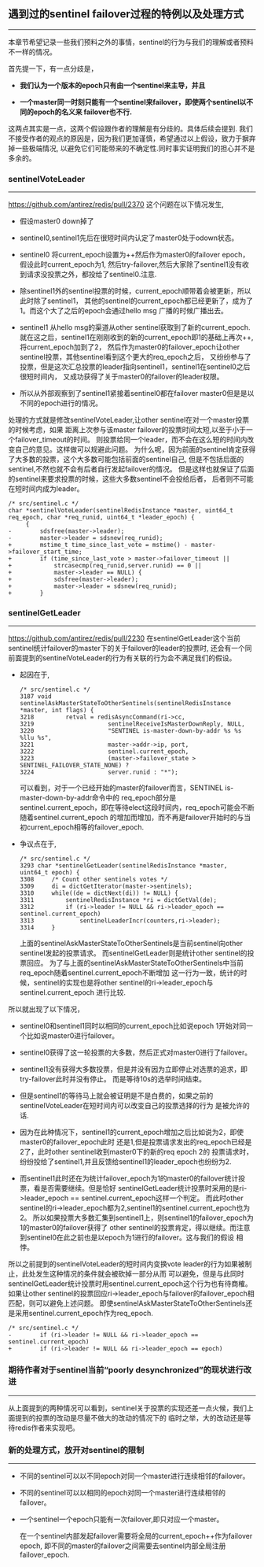 ## **遇到过的sentinel failover过程的特例以及处理方式**
------------------------------------------------------

本章节希望记录一些我们预料之外的事情，sentinel的行为与我们的理解或者预料不一样的情况。

首先提一下，有一点分歧是，

- **我们认为一个版本的epoch只有由一个sentinel来主导，并且**

- **一个master同一时刻只能有一个sentinel来failover，即使两个sentinel以不同的epoch的名义来
failover也不行.**

这两点其实是一点，这两个假设跟作者的理解是有分歧的。具体后续会提到.
我们不接受作者的观点的原因是，因为我们更加谨慎，希望通过以上假设，致力于摒弃掉一些极端情况,
以避免它们可能带来的不确定性.同时事实证明我们的担心并不是多余的。

### sentinelVoteLeader
----------------------

https://github.com/antirez/redis/pull/2370
这个问题在以下情况发生,

- 假设master0 down掉了

- sentinel0,sentinel1先后在很短时间内认定了master0处于odown状态。

- sentinel0 将current_epoch设置为++然后作为master0的failover epoch，假设此时current_epoch为1,
然后try-failover,然后大家除了sentinel1没有收到请求没投票之外，都投给了sentinel0.注意.

- 除sentinel1外的sentinel投票的时候，current_epoch顺带着会被更新，所以此时除了sentinel1，
其他的sentinel的current_epoch都已经更新了，成为了1。而这个大了之后的epoch会通过hello msg
广播的时候广播出去。

- sentinel1 从hello msg的渠道从other sentinel获取到了新的current_epoch.
就在这之后，sentinel1在刚刚收到的新的current_epoch即1的基础上再次++,将current_epoch加到了2，
然后作为master0的failover_epoch让other sentinel投票，其他sentinel看到这个更大的req_epoch之后，
又纷纷参与了投票，但是这次汇总投票的leader指向sentinel1，sentinel1在sentinel0之后很短时间内，
又成功获得了关于master0的failover的leader权限。

- 所以从外部观察到了sentinel1紧接着sentinel0都在failover
master0但是是以不同的epoch进行的情况。

处理的方式就是修改sentinelVoteLeader,让other sentinel在对一个master投票的时候考虑，如果
距离上次参与该master failover的投票时间太短,以至于小于一个failover_timeout的时间。
则投票给同一个leader，而不会在这么短的时间内改变自己的意见。这样做可以规避此问题。
为什么呢，因为前面的sentinel肯定获得了大多数的投票，这个大多数可能包括前面的sentinel自己,
但是不包括后面的sentinel,不然也就不会有后者自行发起failover的情况。
但是这样也就保证了后面的sentinel来要求投票的时候，这些大多数sentinel不会投给后者，
后者则不可能在短时间内成为leader。

```
/* src/sentinel.c */
char *sentinelVoteLeader(sentinelRedisInstance *master, uint64_t req_epoch, char *req_runid, uint64_t *leader_epoch) {
     {
-        sdsfree(master->leader);
-        master->leader = sdsnew(req_runid);
+        mstime_t time_since_last_vote = mstime() - master->failover_start_time;
+        if (time_since_last_vote > master->failover_timeout ||
+            strcasecmp(req_runid,server.runid) == 0 ||
+            master->leader == NULL) {
+            sdsfree(master->leader);
+            master->leader = sdsnew(req_runid);
+        }
```

### sentinelGetLeader
---------------------

https://github.com/antirez/redis/pull/2230
在sentinelGetLeader这个当前sentinel统计failover的master下的关于failover的leader的投票时,
还会有一个同前面提到的sentinelVoteLeader的行为有关联的行为会不满足我们的假设。

- 起因在于,

    ```
    /* src/sentinel.c */
    3187 void sentinelAskMasterStateToOtherSentinels(sentinelRedisInstance *master, int flags) {
    3218         retval = redisAsyncCommand(ri->cc,
    3219                     sentinelReceiveIsMasterDownReply, NULL,
    3220                     "SENTINEL is-master-down-by-addr %s %s %llu %s",
    3221                     master->addr->ip, port,
    3222                     sentinel.current_epoch,
    3223                     (master->failover_state > SENTINEL_FAILOVER_STATE_NONE) ?
    3224                     server.runid : "*");
    ```

    可以看到，对于一个已经开始的master的failover而言，SENTINEL is-master-down-by-addr命令中的
    req_epoch部分是sentinel.current_epoch，即在等待elect这段时间内，req_epoch可能会不断随着sentinel.current_epoch
    的增加而增加，而不再是failover开始时的与当初current_epoch相等的failover_epoch.

- 争议点在于,

    ```
    /* src/sentinel.c */
    3293 char *sentinelGetLeader(sentinelRedisInstance *master, uint64_t epoch) {
    3308     /* Count other sentinels votes */
    3309     di = dictGetIterator(master->sentinels);
    3310     while((de = dictNext(di)) != NULL) {
    3311         sentinelRedisInstance *ri = dictGetVal(de);
    3312         if (ri->leader != NULL && ri->leader_epoch == sentinel.current_epoch)
    3313             sentinelLeaderIncr(counters,ri->leader);
    3314     }
    ```

    上面的sentinelAskMasterStateToOtherSentinels是当前sentinel向other sentinel发起的投票请求。
    而sentinelGetLeader则是统计other sentinel的投票回应。
    为了与上面的sentinelAskMasterStateToOtherSentinels中当前req_epoch随着sentinel.current_epoch不断增加
    这一行为一致，统计的时候，sentinel的实现也是将other sentinel的ri->leader_epoch与sentinel.current_epoch
    进行比较.

所以就出现了以下情况，

- sentinel0和sentinel1同时以相同的current_epoch比如说epoch 1开始对同一个比如说master0进行failover。

- sentinel0获得了这一轮投票的大多数，然后正式对master0进行了failover。

- sentinel1没有获得大多数投票，但是并没有因为立即停止对选票的追求，即try-failover此时并没有停止。
而是等待10s的选举时间结束。

- 但是sentinel1的等待马上就会被证明是不是白费的，如果之前的sentinelVoteLeader在短时间内可以改变自己的投票选择的行为
是被允许的话.

- 因为在此种情况下，sentinel1的current_epoch增加之后比如说为2，即使master0的failover_epoch此时
还是1,但是投票请求发出的req_epoch已经是2了，此时other sentinel收到master0下的新的req epoch 2的
投票请求时，纷纷投给了sentinel1,并且反馈给sentinel1的leader_epoch也纷纷为2.

- 而sentinel1此时还在为统计failover_epoch为1的master0的failover统计投票，看是否需要继续。但是恰好
sentinelGetLeader统计投票时采用的是ri->leader_epoch == sentinel.current_epoch这样一个判定。
而此时other sentinel的ri->leader_epoch都为2,sentinel1的sentinel.current_epoch也为2。
所以如果投票大多数汇集到sentinel1上，则sentinel1的failover_epoch为1的master0的failover获得了
other sentinel的投票肯定，得以继续。而注意到sentinel0在此之前也是以epoch为1进行的failover。这与我们的假设
相悖。

所以之前提到的sentinelVoteLeader的短时间内变换vote leader的行为如果被制止，此处发生这种情况的条件就会被砍掉一部分从而
可以避免，但是与此同时sentinelGetLeader统计投票时用sentinel.current_epoch这个行为也有待商榷。
如果让other sentinel的投票回应ri->leader_epoch与failover的failover_epoch相匹配，则可以避免上述问题。
即使sentinelAskMasterStateToOtherSentinels还是采用sentinel.current_epoch作为req_epoch.

```
/* src/sentinel.c */
-        if (ri->leader != NULL && ri->leader_epoch == sentinel.current_epoch)
+        if (ri->leader != NULL && ri->leader_epoch == epoch)
```


### 期待作者对于sentinel当前“poorly desynchronized”的现状进行改进
-----------------------------------------------------------------

从上面提到的两种情况可以看到，sentinel关于投票的实现还差一点火候，我们上面提到的投票的改动是尽量不做大的改动的情况下的
临时之举，大的改动还是等待redis作者来实现吧。


### 新的处理方式，放开对sentinel的限制
-------------------------------------

- 不同的sentinel可以以不同epoch对同一个master进行连续相邻的failover。

- 不同的sentinel可以以相同的epoch对同一个master进行连续相邻的failover。

- 一个sentinel一个epoch只能有一次failover,即只对应一个master。

    在一个sentinel内部发起failover需要将全局的current_epoch++作为failover epoch,
    即不同的master的failover之间需要去sentinel内部全局注册failover_epoch.
